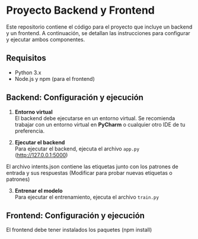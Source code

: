 # Proyecto Backend y Frontend

Este repositorio contiene el código para el proyecto que incluye un backend y un frontend. A continuación, se detallan las instrucciones para configurar y ejecutar ambos componentes.

## Requisitos

- Python 3.x
- Node.js y npm (para el frontend)

## Backend: Configuración y ejecución

1. **Entorno virtual**  
   El backend debe ejecutarse en un entorno virtual. Se recomienda trabajar con un entorno virtual en **PyCharm** o cualquier otro IDE de tu preferencia.

2. **Ejecutar el backend**  
   Para ejecutar el backend, ejecuta el archivo `app.py` (http://127.0.0.1:5000)

El archivo intents.json contiene las etiquetas junto con los patrones de entrada y sus respuestas (Modificar para probar nuevas etiquetas o patrones)

3. **Entrenar el modelo**  
   Para ejecutar el entrenamiento, ejecuta el archivo `train.py`

## Frontend: Configuración y ejecución

El frontend debe tener instalados los paquetes (npm install)
